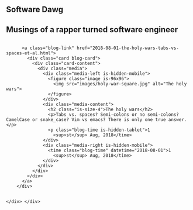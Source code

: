   <section class="hero is-info is-medium is-bold">
    <div class="hero-body">
      <div class="container has-text-centered">
        <h1 class="title">Software Dawg</h1>
        <h2 class="subtitle">
          Musings of a rapper turned software engineer
        </h2>
      </div>
    </div>
  </section>
  <section class="articles">
    <div class="container">
      <div class="columns">
        <div class="column is-10-mobile is-offset-1-mobile is-8 is-offset-2">
<pre><code>      &lt;a class=&quot;blog-link&quot; href=&quot;2018-08-01-the-holy-wars-tabs-vs-spaces-et-al.html&quot;&gt;
        &lt;div class=&quot;card blog-card&quot;&gt;
          &lt;div class=&quot;card-content&quot;&gt;
            &lt;div class=&quot;media&quot;&gt;
              &lt;div class=&quot;media-left is-hidden-mobile&quot;&gt;
                &lt;figure class=&quot;image is-96x96&quot;&gt;
                  &lt;img src=&quot;images/holy-war-square.jpg&quot; alt=&quot;The holy wars&quot;&gt;
                &lt;/figure&gt;
              &lt;/div&gt;
              &lt;div class=&quot;media-content&quot;&gt;
                &lt;h2 class=&quot;is-size-4&quot;&gt;The holy wars&lt;/h2&gt;
                &lt;p&gt;Tabs vs. spaces? Semi-colons or no semi-colons? CamelCase or snake_case? Vim vs emacs? There is only one true answer.&lt;/p&gt;
                &lt;p class=&quot;blog-time is-hidden-tablet&quot;&gt;1
                  &lt;sup&gt;st&lt;/sup&gt; Aug, 2018&lt;/time&gt;
              &lt;/div&gt;
              &lt;div class=&quot;media-right is-hidden-mobile&quot;&gt;
                &lt;time class=&quot;blog-time&quot; datetime=&quot;2018-08-01&quot;&gt;1
                  &lt;sup&gt;st&lt;/sup&gt; Aug, 2018&lt;/time&gt;
              &lt;/div&gt;
            &lt;/div&gt;
          &lt;/div&gt;
        &lt;/div&gt;
      &lt;/a&gt;
    &lt;/div&gt;

  &lt;/div&gt;
&lt;/div&gt;
</code></pre>
  </section>
